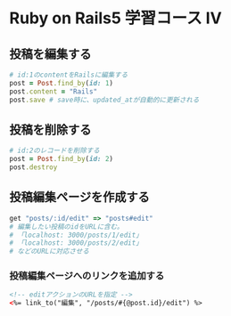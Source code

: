 # Ruby on Rails5 学習コース Ⅳ

## 投稿を編集する
```ruby
# id:1のcontentをRailsに編集する
post = Post.find_by(id: 1)
post.content = "Rails"
post.save # save時に、updated_atが自動的に更新される
```

## 投稿を削除する
```ruby
# id:2のレコードを削除する
post = Post.find_by(id: 2)
post.destroy
```

## 投稿編集ページを作成する
```ruby
get "posts/:id/edit" => "posts#edit"
# 編集したい投稿のidをURLに含む。
# 「localhost: 3000/posts/1/edit」
# 「localhost: 3000/posts/2/edit」
# などのURLに対応させる
```
### 投稿編集ページへのリンクを追加する
```html
<!-- editアクションのURLを指定 -->
<%= link_to("編集", "/posts/#{@post.id}/edit") %>
```
